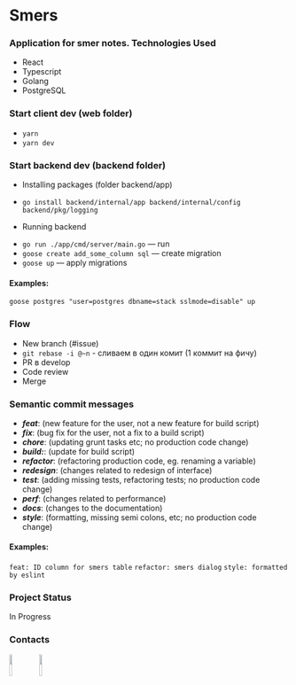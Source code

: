 # Smers
### Application for smer notes. Technologies Used
- React
- Typescript
- Golang
- PostgreSQL

### Start client dev (web folder)
- `yarn`
- `yarn dev`

### Start backend dev (backend folder)
* Installing packages (folder backend/app)
- `go install backend/internal/app backend/internal/config backend/pkg/logging`

* Running backend
- `go run ./app/cmd/server/main.go` — run
- `goose create add_some_column sql` — create migration
- `goose up` — apply migrations

#### Examples:
`goose postgres "user=postgres dbname=stack sslmode=disable" up`

### Flow
- New branch (#issue)</li>
- `git rebase -i @~n` - сливаем в один комит (1 коммит на фичу)
- PR в develop
- Code review
- Merge

### Semantic commit messages
- _**feat**_: (new feature for the user, not a new feature for build script)
- _**fix**_: (bug fix for the user, not a fix to a build script)
- _**chore**_: (updating grunt tasks etc; no production code change)
- _**build:**_: (update for build script)
- _**refactor**_: (refactoring production code, eg. renaming a variable)
- _**redesign**_: (changes related to redesign of interface)
- _**test**_: (adding missing tests, refactoring tests; no production code change)
- _**perf**_: (changes related to performance)
- _**docs**_: (changes to the documentation)
- _**style**_: (formatting, missing semi colons, etc; no production code change)

#### Examples:
`feat: ID column for smers table`
`refactor: smers dialog`
`style: formatted by eslint`

### Project Status
In Progress

### Contacts

<a href="https://github.com/Videot4pe"><img target="_blank" src="https://cdn.jsdelivr.net/gh/devicons/devicon/icons/github/github-original.svg" style="width: 10%;"></a>
<a href="https://github.com/stroooooom"><img target="_blank" src="https://cdn.jsdelivr.net/gh/devicons/devicon/icons/github/github-original.svg" style="width: 10%;"></a>
